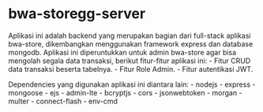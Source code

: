 # bwa-storegg-server
Aplikasi ini adalah backend yang merupakan bagian dari full-stack aplikasi bwa-store, dikembangkan menggunakan framework express dan database mongodb. Aplikasi ini diperuntukkan untuk admin bwa-store agar bisa mengolah segala data transaksi, berikut fitur-fitur aplikasi ini:
    - Fitur CRUD data transaksi beserta tabelnya.
    - Fitur Role Admin.
    - Fitur autentikasi JWT.

Dependencies yang digunakan aplikasi ini diantara lain:
    - nodejs
    - express
    - mongoose
    - ejs
    - admin-lte
    - bcryptjs
    - cors
    - jsonwebtoken
    - morgan
    - multer
    - connect-flash
    - env-cmd